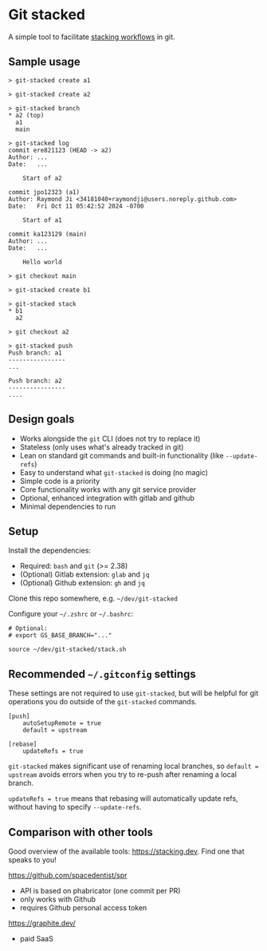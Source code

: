 # Git stacked

A simple tool to facilitate [stacking workflows](https://www.stacking.dev/) in git.

## Sample usage

```
> git-stacked create a1

> git-stacked create a2

> git-stacked branch
* a2 (top)
  a1
  main

> git-stacked log
commit ere821123 (HEAD -> a2)
Author: ...
Date:   ...

    Start of a2

commit jpo12323 (a1)
Author: Raymond Ji <34181040+raymondji@users.noreply.github.com>
Date:   Fri Oct 11 05:42:52 2024 -0700

    Start of a1

commit ka123129 (main)
Author: ...
Date:   ...

    Hello world

> git checkout main

> git-stacked create b1

> git-stacked stack
* b1
  a2

> git checkout a2

> git-stacked push
Push branch: a1
----------------
...

Push branch: a2
----------------
....
```

## Design goals

- Works alongside the `git` CLI (does not try to replace it)
- Stateless (only uses what's already tracked in git)
- Lean on standard git commands and built-in functionality (like `--update-refs`)
- Easy to understand what `git-stacked` is doing (no magic)
- Simple code is a priority
- Core functionality works with any git service provider
- Optional, enhanced integration with gitlab and github
- Minimal dependencies to run
  
## Setup

Install the dependencies:
- Required: `bash` and `git` (>= 2.38)
- (Optional) Gitlab extension: `glab` and `jq`
- (Optional) Github extension: `gh` and `jq`

Clone this repo somewhere, e.g. `~/dev/git-stacked`

Configure your `~/.zshrc` or `~/.bashrc`:
```
# Optional:
# export GS_BASE_BRANCH="..."

source ~/dev/git-stacked/stack.sh
```

## Recommended `~/.gitconfig` settings

These settings are not required to use `git-stacked`, but will be helpful for git operations you do outside of the `git-stacked` commands.

```
[push]
    autoSetupRemote = true
    default = upstream

[rebase]
    updateRefs = true
```

`git-stacked` makes significant use of renaming local branches, so `default = upstream` avoids errors when you try to re-push after renaming a local branch.

`updateRefs = true` means that rebasing will automatically update refs, without having to specify `--update-refs`.

## Comparison with other tools

Good overview of the available tools: https://stacking.dev. Find one that speaks to you!

https://github.com/spacedentist/spr
- API is based on phabricator (one commit per PR)
- only works with Github
- requires Github personal access token

https://graphite.dev/
- paid SaaS
